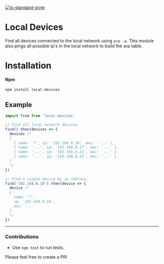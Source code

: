 [![js-standard-style](https://img.shields.io/badge/code%20style-standard-brightgreen.svg)](http://standardjs.com/)


# Local Devices

Find all devices connected to the local network using `arp -a`.
This module also pings all possible ip's in the local network to build the arp table.

# Installation

#### Npm
```console
npm install local-devices
```

## Example
```javascript
import find from 'local-devices'

// Find all local network devices.
find().then(devices => {
  devices /*
  [
    { name: '?', ip: '192.168.0.10', mac: '...' },
    { name: '...', ip: '192.168.0.17', mac: '...' },
    { name: '...', ip: '192.168.0.21', mac: '...' },
    { name: '...', ip: '192.168.0.22', mac: '...' }
  ]
  */
})

// Find a single device by ip address.
find('192.168.0.10').then(device => {
  device /*
  {
    name: '?',
    ip: '192.168.0.10',
    mac: '...'
  }
  */
})
```

---

### Contributions

* Use `npm test` to run tests.

Please feel free to create a PR!
